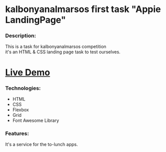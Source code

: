 # kalbonyanalmarsos first task "Appie LandingPage"

### Description:
This is a task for kalbonyanalmarsos competition <br>
it's an HTML &amp; CSS landing page task to test ourselves.

# [Live Demo](https://hassan-ghorab.github.io/kalbonyanalmarsos-first-task/)

### Technologies:
- HTML
- CSS
- Flexbox
- Grid
- Font Awesome Library

### Features:
It's a service for the to-lunch apps.
